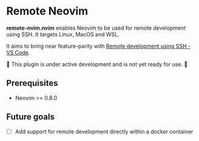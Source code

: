 # Remote Neovim 

**remote-nvim.nvim** enables Neovim to be used for remote development using SSH. It targets Linux, MacOS and WSL.

It aims to bring near feature-parity with [Remote development using SSH - VS Code](https://code.visualstudio.com/docs/remote/ssh).

🚧 This plugin is under active development and is not yet ready for use.  🚧

## Prerequisites

* Neovim >= 0.8.0

## Future goals

- [ ] Add support for remote development directly within a docker container
